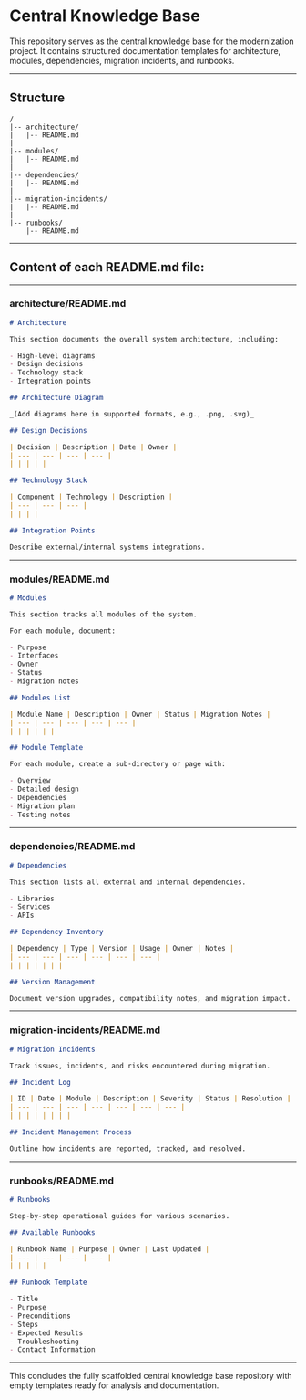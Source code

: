 # Central Knowledge Base

This repository serves as the central knowledge base for the modernization project. It contains structured documentation templates for architecture, modules, dependencies, migration incidents, and runbooks.

---

## Structure

```
/
|-- architecture/
|   |-- README.md
|
|-- modules/
|   |-- README.md
|
|-- dependencies/
|   |-- README.md
|
|-- migration-incidents/
|   |-- README.md
|
|-- runbooks/
    |-- README.md
```

---

## Content of each README.md file:

---

### architecture/README.md

```markdown
# Architecture

This section documents the overall system architecture, including:

- High-level diagrams
- Design decisions
- Technology stack
- Integration points

## Architecture Diagram

_(Add diagrams here in supported formats, e.g., .png, .svg)_

## Design Decisions

| Decision | Description | Date | Owner |
| --- | --- | --- | --- |
| | | | |

## Technology Stack

| Component | Technology | Description |
| --- | --- | --- |
| | | |

## Integration Points

Describe external/internal systems integrations.

```

---

### modules/README.md

```markdown
# Modules

This section tracks all modules of the system.

For each module, document:

- Purpose
- Interfaces
- Owner
- Status
- Migration notes

## Modules List

| Module Name | Description | Owner | Status | Migration Notes |
| --- | --- | --- | --- | --- |
| | | | | |

## Module Template

For each module, create a sub-directory or page with:

- Overview
- Detailed design
- Dependencies
- Migration plan
- Testing notes
```

---

### dependencies/README.md

```markdown
# Dependencies

This section lists all external and internal dependencies.

- Libraries
- Services
- APIs

## Dependency Inventory

| Dependency | Type | Version | Usage | Owner | Notes |
| --- | --- | --- | --- | --- | --- |
| | | | | | |

## Version Management

Document version upgrades, compatibility notes, and migration impact.
```

---

### migration-incidents/README.md

```markdown
# Migration Incidents

Track issues, incidents, and risks encountered during migration.

## Incident Log

| ID | Date | Module | Description | Severity | Status | Resolution |
| --- | --- | --- | --- | --- | --- | --- |
| | | | | | | |

## Incident Management Process

Outline how incidents are reported, tracked, and resolved.
```

---

### runbooks/README.md

```markdown
# Runbooks

Step-by-step operational guides for various scenarios.

## Available Runbooks

| Runbook Name | Purpose | Owner | Last Updated |
| --- | --- | --- | --- |
| | | | |

## Runbook Template

- Title
- Purpose
- Preconditions
- Steps
- Expected Results
- Troubleshooting
- Contact Information
```

---

This concludes the fully scaffolded central knowledge base repository with empty templates ready for analysis and documentation.